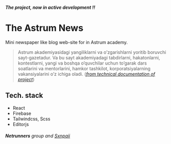 _**The project, now in active development !!**_

# The Astrum News

Mini newspaper like blog web-site for in Astrum academy.

> Astrum akademiyasidagi yangiliklarni va o’zgarishlarni yoritib boruvchi sayt-gazetadur. Va bu sayt akademiyadagi tabdirlarni, hakatonlarni, kontestlarni, yangi va boshqa o’quvchilar uchun to’garak dars soatlarini va mentorlarini, hamkor tashkilot, korporatsiyalarning vakansiyalarini o’z ichiga oladi. ([_from technical documentation of project_](https://www.notion.so/sxnpaii/Texnik-vazifa-The-Astrum-News-a8680eba433444b4bcc08c076d34ed82?pvs=4#c1386b21098e4694bbacdca436ad6fbb))

## Tech. stack

- React
- Firebase
- Tailwindcss, Scss
- Editorjs

###### _**Netrunners** group and [Sxnpaii](https://sxnpaii.uz)_
